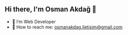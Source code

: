 ## Hi there, I'm Osman Akdağ 👋

- :palm_tree: I’m Web Developer
- :email: How to reach me: osmanakdag.iletisim@gmail.com

